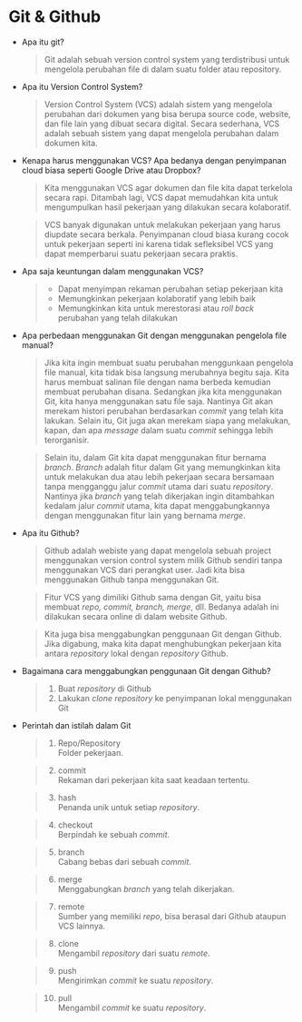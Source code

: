 # Git & Github

- Apa itu git?

    >Git adalah sebuah version control system yang terdistribusi untuk mengelola perubahan file di dalam suatu folder atau repository.

- Apa itu Version Control System?

    >Version Control System (VCS) adalah sistem yang mengelola perubahan dari dokumen yang bisa berupa source code, website, dan file lain yang dibuat secara digital. Secara sederhana, VCS adalah sebuah sistem yang dapat mengelola perubahan dalam dokumen kita.

- Kenapa harus menggunakan VCS? Apa bedanya dengan penyimpanan cloud biasa seperti Google Drive atau Dropbox?

    >Kita menggunakan VCS agar dokumen dan file kita dapat terkelola secara rapi. Ditambah lagi, VCS dapat memudahkan kita untuk mengumpulkan hasil pekerjaan yang dilakukan secara kolaboratif.

    >VCS banyak digunakan untuk melakukan pekerjaan yang harus diupdate secara berkala. Penyimpanan cloud biasa kurang cocok untuk pekerjaan seperti ini karena tidak sefleksibel VCS yang dapat memperbarui suatu pekerjaan secara praktis.

- Apa saja keuntungan dalam menggunakan VCS?

    >- Dapat menyimpan rekaman perubahan setiap pekerjaan kita
    >- Memungkinkan pekerjaan kolaboratif yang lebih baik 
    >- Memungkinkan kita untuk merestorasi atau *roll back* perubahan yang telah dilakukan 

- Apa perbedaan menggunakan Git dengan menggunakan pengelola file manual?

    >Jika kita ingin membuat suatu perubahan menggunkaan pengelola file manual, kita tidak bisa langsung merubahnya begitu saja. Kita harus membuat salinan file dengan nama berbeda kemudian membuat perubahan disana. Sedangkan jika kita menggunakan Git, kita hanya menggunakan satu file saja. Nantinya Git akan merekam histori perubahan berdasarkan *commit* yang telah kita lakukan. Selain itu, Git juga akan merekam siapa yang melakukan, kapan, dan apa *message* dalam suatu *commit* sehingga lebih terorganisir.

    >Selain itu, dalam Git kita dapat menggunakan fitur bernama *branch*. *Branch* adalah fitur dalam Git yang memungkinkan kita untuk melakukan dua atau lebih pekerjaan secara bersamaan tanpa mengganggu jalur *commit* utama dari suatu *repository*. Nantinya jika *branch* yang telah dikerjakan ingin ditambahkan kedalam jalur *commit* utama, kita dapat menggabungkannya dengan menggunakan fitur lain yang bernama *merge*.

- Apa itu Github?

    >Github adalah webiste yang dapat mengelola sebuah project menggunakan version control system milik Github sendiri tanpa menggunakan VCS dari perangkat user. Jadi kita bisa menggunakan Github tanpa menggunakan Git.

    >Fitur VCS yang dimiliki Github sama dengan Git, yaitu bisa membuat *repo, commit, branch, merge*, dll. Bedanya adalah ini dilakukan secara online di dalam website Github.

    >Kita juga bisa menggabungkan penggunaan Git dengan Github. Jika digabung, maka kita dapat menghubungkan pekerjaan kita antara *repository* lokal dengan *repository* Github.

- Bagaimana cara menggabungkan penggunaan Git dengan Github?
    > 1. Buat *repository* di Github
    > 2. Lakukan *clone repository* ke penyimpanan lokal menggunakan Git

- Perintah dan istilah dalam Git
    >1. Repo/Repository  
    >Folder pekerjaan.

    >2. commit   
    >Rekaman dari pekerjaan kita saat keadaan tertentu.

    >3. hash       
    >Penanda unik untuk setiap *repository*.

    >4. checkout   
    >Berpindah ke sebuah *commit*.

    >5. branch  
    >Cabang bebas dari sebuah *commit*.

    >6. merge   
    >Menggabungkan *branch* yang telah dikerjakan.

    >7. remote  
    >Sumber yang memiliki *repo*, bisa berasal dari Github ataupun VCS lainnya.

    >8. clone  
    >Mengambil *repository* dari suatu *remote*.

    >9. push    
    >Mengirimkan *commit* ke suatu *repository*.

    >10. pull   
    >Mengambil *commit* ke suatu *repository*.